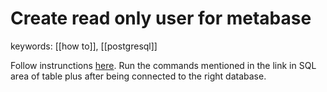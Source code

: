 # Create read only user for metabase
keywords: [[how to]], [[postgresql]]

Follow instrunctions [here](https://tableplus.com/blog/2018/04/postgresql-how-to-create-read-only-user.html). Run the commands mentioned in the link in SQL area of table plus after being connected to the right database. 
